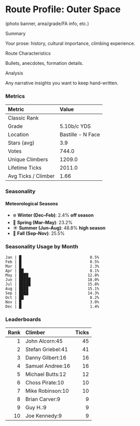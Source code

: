 

# Route Profile: Outer Space

(photo banner, area/grade/FA info, etc.)

Summary

Your prose: history, cultural importance, climbing experience.

Route Characteristics

Bullets, anecdotes, formation details.

Analysis

Any narrative insights you want to keep hand-written.


<!-- AUTO:METRICS:START -->
### Metrics

| Metric              | Value     |
|:--------------------|:----------|
| Classic Rank         |           |
| Grade                | 5.10b/c YDS |
| Location             | Bastille - N Face |
| Stars (avg)          | 3.9       |
| Votes                | 744.0     |
| Unique Climbers      | 1209.0    |
| Lifetime Ticks       | 2011.0    |
| Avg Ticks / Climber  | 1.66      |
<!-- AUTO:METRICS:END -->

<!-- AUTO:SEASONALITY:START -->
### Seasonality

#### Meteorological Seasons
- ❄️ **Winter (Dec–Feb)**: 2.4% **off season**
- 🌸 **Spring (Mar–May)**: 23.2%
- ☀️ **Summer (Jun–Aug)**: 48.8% **high season**
- 🍂 **Fall (Sep–Nov)**: 25.5%

### Seasonality Usage by Month
```
Jan | █                              0.5%
Feb | █                              0.5%
Mar | █                              2.3%
Apr | ██                             8.1%
May | ████                          12.8%
Jun | █████                         18.0%
Jul | █████                         15.8%
Aug | ████                          15.1%
Sep | ████                          14.3%
Oct | ██                             8.2%
Nov | █                              3.0%
Dec | █                              1.4%
```
<!-- AUTO:SEASONALITY:END -->

<!-- AUTO:TOP_CLIMBERS:START -->
### Leaderboards

| Rank | Climber | Ticks |
|-----:|:--------|------:|
| 1 | John Alcorn:45 | 45 |
| 2 | Stefan Griebel:41 | 41 |
| 3 | Danny Gilbert:16 | 16 |
| 4 | Samuel Andree:16 | 16 |
| 5 | Michael Butts:12 | 12 |
| 6 | Choss Pirate:10 | 10 |
| 7 | Mike Robinson:10 | 10 |
| 8 | Brian Carver:9 | 9 |
| 9 | Guy H.:9 | 9 |
| 10 | Joe Kennedy:9 | 9 |
<!-- AUTO:TOP_CLIMBERS:END -->